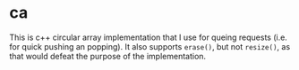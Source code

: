 # ca
This is c++ circular array implementation that I use for queing requests (i.e. for quick pushing an popping). It also supports `erase()`, but not `resize()`, as that would defeat the purpose of the implementation.
